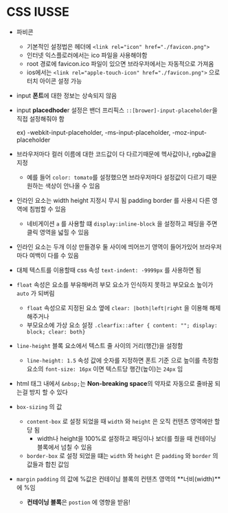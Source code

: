 # CSS IUSSE

- 파비콘
  - 기본적인 설정법은 헤더에 `<link rel="icon" href="./favicon.png">`
  - 인터넷 익스플로러에서는 ico 파일을 사용해야함
  - root 경로에 favicon.ico 파일이 있으면 브라우저에서는 자동적으로 가져옴
  - ios에서는 `<link rel="apple-touch-icon" href="./favicon.png">` 으로 터치 아이콘 설정 가능
- input **폰트**에 대한 정보는 상속되지 않음
- input **placedhode**r 설정은 밴더 프리픽스 `::[brower]-input-placeholder`을 직접 설정해줘야 함

  ex) -webkit-input-placeholder, -ms-input-placeholder, -moz-input-placeholder

- 브라우저마다 컬러 이름에 대한 코드값이 다 다르기때문에 헥사값이나, rgba값을 지정
  - 예를 들어 `color: tomato`를 설정했으면 브라우저마다 설정값이 다르기 때문 원하는 색상이 안나올 수 있음
- 인라인 요소는 width height 지정시 무시 됨 padding border 를 사용시 다른 영역에 침범할 수 있음
  - 네비게이션 `a` 를 사용할 떄 `display:inline-block` 을 설정하고 패딩을 주면 클릭 영역을 넓힐 수 있음
- 인라인 요소는 두개 이상 만들경우 둘 사이에 띄어쓰기 영역이 들어가있어 브라우저마다 여백이 다를 수 있음
- 대체 텍스트를 이용할때 css 속성 `text-indent: -9999px` 를 사용하면 됨
- `float` 속성은 요소를 부유해버려 부모 요소가 인식하지 못하고 부모요소 높이가 `auto` 가 되버림
  - `float` 속성으로 지정된 요소 옆에 `clear: |both|left|right` 을 이용해 해제 해주거나
  - 부모요소에 가상 요소 설정 `.clearfix::after { content: ""; display: block; clear: both}`
- `line-height` 블록 요소에서 텍스트 줄 사이의 거리(행간)을 설정함
  - `line-height: 1.5` 속성 값에 숫자를 지정하면 폰트 기준 으로 높이를 측정함 요소의 `font-size: 16px` 이면 텍스트당 행간(높이)는 `24px` 임
- html 태그 내에서 `&nbsp;`는 **Non-breaking space**의 약자로 자동으로 줄바꿈 되는걸 방지 할 수 있다
- `box-sizing` 의 값
  - `content-box` 로 설정 되었을 때 `width` 와 `height` 은 오직 컨텐츠 영역에만 할당 됨
    - width나 height을 100%로 설정하고 패딩이나 보더를 줬을 때 컨테이닝 블록에서 넘칠 수 있음
  - `border-box` 로 설정 되었을 떄는 `width` 와 `height` 은 `padding` 와 `border` 의 값들과 합친 값임
- `margin` `padding` 의 값에 %값은 컨테이닝 블록의 컨텐츠 영역의 **너비(width)**에 %임
  - **컨테이닝 블록**은 `postion` 에 영향을 받음!
